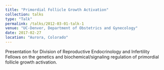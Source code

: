 ```yaml
---
title: "Primordial Follicle Growth Activation"
collection: talks
type: "Talk"
permalink: /talks/2012-03-01-talk-1
venue: "UC-Denver, Department of Obstetrics and Gynecology"
date: 2017-02-27
location: "Aurora, Colorado"
---
```


Presentation for Division of Reproductive Endocrinology and Infertility Fellows on the genetics and biochemical/signaling regulation of primordial follicle growth activation.